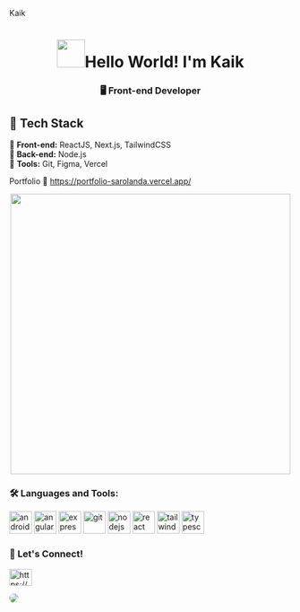  Kaik<h1 align="center"><img src="./hi.gif" width="50"/>Hello World! I'm Kaik</h1>
<h3 align="center">🖥️ Front-end Developer </h3>

## 🚀 Tech Stack  
🔹 **Front-end:** ReactJS, Next.js, TailwindCSS  
🔹 **Back-end:** Node.js  
🔹 **Tools:** Git, Figma, Vercel  

Portfolio
🌟 https://portfolio-sarolanda.vercel.app/
<p align="center">
  <img src="./gif.gif" width="500"/>
</p>

<h3 align="left">🛠️ Languages and Tools:</h3>
<p align="left"> 
<a> <img src="JS.svg" alt="android" width="40" height="40"/> </a> 
<a> <img src="flutter.svg" alt="angular" width="40" height="40"/> </a> 
<a><img src="figma.svg" alt="express" width="40" height="40"/> </a>  
<a><img src="git.svg" alt="git" width="40" height="40"/> </a> 
<a><img src="nodejs.svg" alt="nodejs" width="40" height="40"/> </a> 
<a><img src="reactlogo.svg" alt="react" width="40" height="40"/> </a> 
<a><img src="tailwind.svg" alt="tailwind" width="40" height="40"/> </a> 
<a><img src="typescript.svg" alt="typescript" width="40" height="40"/> </a> 
</p>

<h3 align="left">🌸 Let's Connect!  </h3>
<p align="left">
<a href=https://www.linkedin.com/in/kaik-victor-b54064267/ target=" "><img align="center" src="https://raw.githubusercontent.com/rahuldkjain/github-profile-readme-generator/master/src/images/icons/Social/linked-in-alt.svg" alt="https://www.linkedin.com/in/kaik-victor-b54064267/" height="30" width="40" /></a>
</p>

<img src="https://komarev.com/ghpvc/?username=holandara&label=Profile%20views&color=1499c9&style=flat" style="border-radius: 8px;" />
